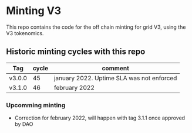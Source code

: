# Minting V3

This repo contains the code for the off chain minting for grid V3, using
the V3 tokenomics.

## Historic minting cycles with this repo

| Tag | cycle | comment |
| --- | --- | --- |
| v3.0.0 | 45 | january 2022. Uptime SLA was not enforced |
| v3.1.0 | 46 | february 2022 |

### Upcomming minting

- Correction for february 2022, will happen with tag 3.1.1 once approved by DAO
